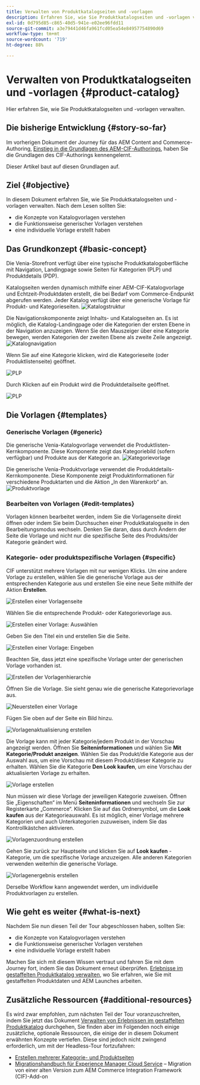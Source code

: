 ```yaml
---
title: Verwalten von Produktkatalogseiten und -vorlagen
description: Erfahren Sie, wie Sie Produktkatalogseiten und -vorlagen verwalten
exl-id: 0d795d85-c865-40d5-941e-e02ee96fdd11
source-git-commit: a3e79441d46fa961fcd05ea54e84957754890d69
workflow-type: tm+mt
source-wordcount: '719'
ht-degree: 88%

---
```


# Verwalten von Produktkatalogseiten und -vorlagen {#product-catalog}

Hier erfahren Sie, wie Sie Produktkatalogseiten und -vorlagen verwalten.

## Die bisherige Entwicklung {#story-so-far}

Im vorherigen Dokument der Journey für das AEM Content and Commerce-Authoring, [Einstieg in die Grundlagen des AEM-CIF-Authorings](getting-started.md), haben Sie die Grundlagen des CIF-Authorings kennengelernt.

Dieser Artikel baut auf diesen Grundlagen auf.

## Ziel {#objective}

In diesem Dokument erfahren Sie, wie Sie Produktkatalogseiten und -vorlagen verwalten. Nach dem Lesen sollten Sie:

* die Konzepte von Katalogvorlagen verstehen
* die Funktionsweise generischer Vorlagen verstehen
* eine individuelle Vorlage erstellt haben

## Das Grundkonzept {#basic-concept}

Die Venia-Storefront verfügt über eine typische Produktkatalogoberfläche mit Navigation, Landingpage sowie Seiten für Kategorien (PLP) und Produktdetails (PDP).

Katalogseiten werden dynamisch mithilfe einer AEM-CIF-Katalogvorlage und Echtzeit-Produktdaten erstellt, die bei Bedarf vom Commerce-Endpunkt abgerufen werden. Jeder Katalog verfügt über eine generische Vorlage für Produkt- und Kategorieseiten.
![Katalogstruktur](assets/catalog-structure.png)

Die Navigationskomponente zeigt Inhalts- und Katalogseiten an. Es ist möglich, die Katalog-Landingpage oder die Kategorien der ersten Ebene in der Navigation anzuzeigen. Wenn Sie den Mauszeiger über eine Kategorie bewegen, werden Kategorien der zweiten Ebene als zweite Zeile angezeigt.
![Katalognavigation](assets/catalog-navigation.png)

Wenn Sie auf eine Kategorie klicken, wird die Kategorieseite (oder Produktlistenseite) geöffnet.

![PLP](assets/catalog-plp.png)

Durch Klicken auf ein Produkt wird die Produktdetailseite geöffnet.

![PLP](assets/catalog-pdp.png)

## Die Vorlagen {#templates}

### Generische Vorlagen {#generic}

Die generische Venia-Katalogvorlage verwendet die Produktlisten-Kernkomponente. Diese Komponente zeigt das Kategoriebild (sofern verfügbar) und Produkte aus der Kategorie an.
![Kategorievorlage](assets/category-template.png)

Die generische Venia-Produktvorlage verwendet die Produktdetails-Kernkomponente. Diese Komponente zeigt Produktinformationen für verschiedene Produktarten und die Aktion „In den Warenkorb“ an.
![Produktvorlage](assets/product-template.png)

### Bearbeiten von Vorlagen {#edit-templates}

Vorlagen können bearbeitet werden, indem Sie die Vorlagenseite direkt öffnen oder indem Sie beim Durchsuchen einer Produktkatalogseite in den Bearbeitungsmodus wechseln. Denken Sie daran, dass durch Ändern der Seite die Vorlage und nicht nur die spezifische Seite des Produkts/der Kategorie geändert wird.

### Kategorie- oder produktspezifische Vorlagen {#specific}

CIF unterstützt mehrere Vorlagen mit nur wenigen Klicks. Um eine andere Vorlage zu erstellen, wählen Sie die generische Vorlage aus der entsprechenden Kategorie aus und erstellen Sie eine neue Seite mithilfe der Aktion **Erstellen**.

![Erstellen einer Vorlagenseite](assets/create-template-page.png)

Wählen Sie die entsprechende Produkt- oder Kategorievorlage aus.

![Erstellen einer Vorlage: Auswählen ](assets/create-template-select.png)

Geben Sie den Titel ein und erstellen Sie die Seite.

![Erstellen einer Vorlage: Eingeben](assets/create-template-enter.png)

Beachten Sie, dass jetzt eine spezifische Vorlage unter der generischen Vorlage vorhanden ist.

![Erstellen der Vorlagenhierarchie](assets/create-template-hierachry.png)

Öffnen Sie die Vorlage. Sie sieht genau wie die generische Kategorievorlage aus.

![Neuerstellen einer Vorlage](assets/create-template-new.png)

Fügen Sie oben auf der Seite ein Bild hinzu.

![Vorlagenaktualisierung erstellen](assets/create-template-update.png)

Die Vorlage kann mit jeder Kategorie/jedem Produkt in der Vorschau angezeigt werden. Öffnen Sie **Seiteninformationen** und wählen Sie **Mit Kategorie/Produkt anzeigen**. Wählen Sie das Produkt/die Kategorie aus der Auswahl aus, um eine Vorschau mit diesem Produkt/dieser Kategorie zu erhalten. Wählen Sie die Kategorie **Den Look kaufen**, um eine Vorschau der aktualisierten Vorlage zu erhalten.

![Vorlage erstellen ](assets/create-template-picker.png)

Nun müssen wir diese Vorlage der jeweiligen Kategorie zuweisen. Öffnen Sie „Eigenschaften“ im Menü **Seiteninformationen** und wechseln Sie zur Registerkarte „Commerce“. Klicken Sie auf das Ordnersymbol, um die **Look kaufen** aus der Kategorieauswahl. Es ist möglich, einer Vorlage mehrere Kategorien und auch Unterkategorien zuzuweisen, indem Sie das Kontrollkästchen aktivieren.

![Vorlagenzuordnung erstellen](assets/create-template-associate.png)

Gehen Sie zurück zur Hauptseite und klicken Sie auf **Look kaufen** -Kategorie, um die spezifische Vorlage anzuzeigen. Alle anderen Kategorien verwenden weiterhin die generische Vorlage.

![Vorlagenergebnis erstellen](assets/create-template-result.png)

Derselbe Workflow kann angewendet werden, um individuelle Produktvorlagen zu erstellen.

## Wie geht es weiter {#what-is-next}

Nachdem Sie nun diesen Teil der Tour abgeschlossen haben, sollten Sie:

* die Konzepte von Katalogvorlagen verstehen
* die Funktionsweise generischer Vorlagen verstehen
* eine individuelle Vorlage erstellt haben

Machen Sie sich mit diesem Wissen vertraut und fahren Sie mit dem Journey fort, indem Sie das Dokument erneut überprüfen. [Erlebnisse im gestaffelten Produktkatalog verwalten](staged-catalog.md), wo Sie erfahren, wie Sie mit gestaffelten Produktdaten und AEM Launches arbeiten.

## Zusätzliche Ressourcen {#additional-resources}

Es wird zwar empfohlen, zum nächsten Teil der Tour voranzuschreiten, indem Sie jetzt das Dokument [Verwalten von Erlebnissen im gestaffelten Produktkatalog](staged-catalog.md) durchgehen, Sie finden aber im Folgenden noch einige zusätzliche, optionale Ressourcen, die einige der in diesem Dokument erwähnten Konzepte vertiefen. Diese sind jedoch nicht zwingend erforderlich, um mit der Headless-Tour fortzufahren:

* [Erstellen mehrerer Kategorie- und Produktseiten](/help/commerce-cloud/authoring/multi-template-usage.md)
* [Migrationshandbuch für Experience Manager Cloud Service](/help/commerce-cloud/migration.md) – Migration von einer alten Version zum AEM Commerce Integration Framework (CIF)-Add-on
